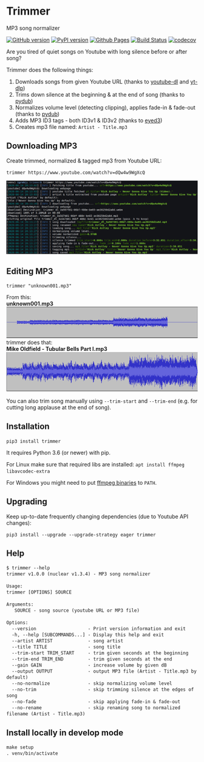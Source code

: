 # Trimmer
MP3 song normalizer

[![GitHub version](https://badge.fury.io/gh/igrek51%2Ftrimmer.svg)](https://github.com/igrek51/trimmer)
[![PyPI version](https://badge.fury.io/py/trimmer.svg)](https://pypi.org/project/trimmer)
[![Github Pages](https://img.shields.io/badge/docs-github.io-blue)](https://igrek51.github.io/trimmer)
[![Build Status](https://travis-ci.org/igrek51/trimmer.svg?branch=master)](https://travis-ci.org/igrek51/trimmer)
[![codecov](https://codecov.io/gh/igrek51/trimmer/branch/master/graph/badge.svg)](https://codecov.io/gh/igrek51/trimmer)


Are you tired of quiet songs on Youtube with long silence before or after song? 

Trimmer does the following things:

1. Downloads songs from given Youtube URL (thanks to [youtube-dl](https://github.com/ytdl-org/youtube-dl) and [yt-dlp](https://github.com/yt-dlp/yt-dlp))
2. Trims down silence at the beginning & at the end of song (thanks to [pydub](https://github.com/jiaaro/pydub))
3. Normalizes volume level (detecting clipping), applies fade-in & fade-out (thanks to [pydub](https://github.com/jiaaro/pydub))
4. Adds MP3 ID3 tags - both ID3v1 & ID3v2 (thanks to [eyed3](https://github.com/nicfit/eyeD3))
5. Creates mp3 file named: `Artist - Title.mp3`

## Downloading MP3
Create trimmed, normalized & tagged mp3 from Youtube URL:
```shell
trimmer https://www.youtube.com/watch?v=dQw4w9WgXcQ
```
![Usage example](https://github.com/igrek51/trimmer/blob/master/docs/img/screenshot-1.png?raw=true)

## Editing MP3
```shell
trimmer "unknown001.mp3"
```

From this:  
**unknown001.mp3**  
![Usage example](https://github.com/igrek51/trimmer/blob/master/docs/img/song_amp_bad.png?raw=true)  
trimmer does that:  
**Mike Oldfield - Tubular Bells Part I.mp3**  
![Usage example](https://github.com/igrek51/trimmer/blob/master/docs/img/song_amp_good.png?raw=true)

You can also trim song manually using `--trim-start` and `--trim-end` (e.g. for cutting long applause at the end of song).

## Installation
```shell
pip3 install trimmer
```

It requires Python 3.6 (or newer) with pip.

For Linux make sure that required libs are installed: `apt install ffmpeg libavcodec-extra`

For Windows you might need to put [ffmpeg binaries](https://ffmpeg.zeranoe.com/builds/) to `PATH`.

## Upgrading
Keep up-to-date frequently changing dependencies (due to Youtube API changes):
```shell
pip3 install --upgrade --upgrade-strategy eager trimmer
```

## Help
```shell
$ trimmer --help
trimmer v1.0.0 (nuclear v1.3.4) - MP3 song normalizer

Usage:
trimmer [OPTIONS] SOURCE

Arguments:
   SOURCE - song source (youtube URL or MP3 file)

Options:
  --version                   - Print version information and exit
  -h, --help [SUBCOMMANDS...] - Display this help and exit
  --artist ARTIST             - song artist
  --title TITLE               - song title
  --trim-start TRIM_START     - trim given seconds at the beginning
  --trim-end TRIM_END         - trim given seconds at the end
  --gain GAIN                 - increase volume by given dB
  --output OUTPUT             - output MP3 file (Artist - Title.mp3 by default)
  --no-normalize              - skip normalizing volume level
  --no-trim                   - skip trimming silence at the edges of song
  --no-fade                   - skip applying fade-in & fade-out
  --no-rename                 - skip renaming song to normalized filename (Artist - Title.mp3)
```

## Install locally in develop mode
```shell
make setup
. venv/bin/activate
```
